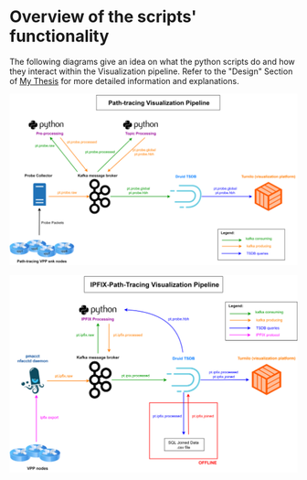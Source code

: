 # Overview of the scripts' functionality

The following diagrams give an idea on what the python scripts do and how they interact within the Visualization pipeline. Refer to the "Design" Section of [My Thesis](https://leonardorodoni.ch/thesis.pdf) for more detailed information and explanations.

![Alt text](../../images/pipeline_1.png?raw=true "Path Tracing Main Pipeline")

![Alt text](../../images/pipeline_2.png?raw=true "IPFIX Integration with Path Tracing")